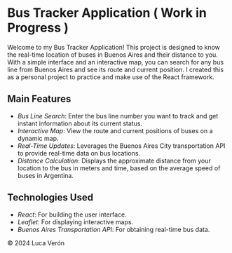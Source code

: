 # Bus Tracker Application ( Work in Progress )

Welcome to my Bus Tracker Application! This project is designed to know the real-time location of buses in Buenos Aires and their distance to you. With a simple interface and an interactive map, you can search for any bus line from Buenos Aires and see its route and current position. I created this as a personal project to practice and make use of the React framework.

## Main Features

- *Bus Line Search*: Enter the bus line number you want to track and get instant information about its current status.
- *Interactive Map*: View the route and current positions of buses on a dynamic map.
- *Real-Time Updates*: Leverages the Buenos Aires City transportation API to provide real-time data on bus locations.
- *Distance Calculation*: Displays the approximate distance from your location to the bus in meters and time, based on the average speed of buses in Argentina.

## Technologies Used

- *React*: For building the user interface.
- *Leaflet*: For displaying interactive maps.
- *Buenos Aires Transportation API*: For obtaining real-time bus data.

  
© 2024 Luca Verón
